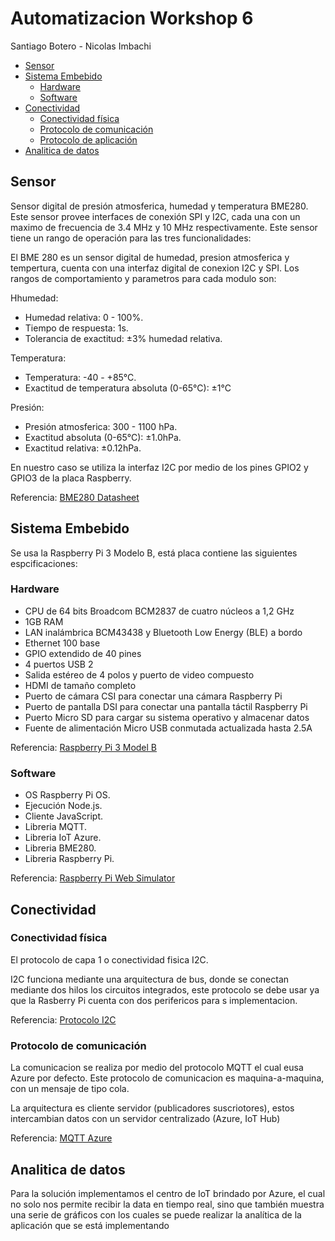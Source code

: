 # Automatizacion Workshop 6
Santiago Botero -  Nicolas Imbachi
 - [Sensor](#sensor)
 - [Sistema Embebido](#sistema-embebido)
   - [Hardware](#hardware)
   - [Software](#software)
 - [Conectividad](#conectividad)
   - [Conectividad física](#conectividad-física)
   - [Protocolo de comunicación](#protocolo-de-comunicación)
   - [Protocolo de aplicación](#protocolo-de-aplicación)
 - [Analitica de datos](#analitica-de-datos)

## Sensor

Sensor digital de presión atmosferica, humedad y temperatura BME280. Este sensor provee interfaces de conexión SPI y I2C, cada una con un maximo de frecuencia de 3.4 MHz y 10 MHz respectivamente. Este sensor tiene un rango de operación para las tres funcionalidades:

El BME 280 es un sensor digital de humedad, presion atmosferica y tempertura, cuenta con una interfaz digital de conexion I2C y SPI.
Los rangos de comportamiento y parametros para cada modulo son:

Hhumedad:
- Humedad relativa: 0 - 100%.
- Tiempo de respuesta: 1s.
- Tolerancia de exactitud: ±3% humedad relativa.

Temperatura:
- Temperatura: -40 - +85°C.
- Exactitud de temperatura absoluta (0-65°C): ±1°C

Presión:
- Presión atmosferica: 300 - 1100 hPa.
- Exactitud absoluta (0-65°C): ±1.0hPa.
- Exactitud relativa: ±0.12hPa.

En nuestro caso se utiliza la interfaz I2C por medio de los pines GPIO2 y GPIO3 de la placa Raspberry. 

Referencia: [BME280 Datasheet](https://pdf1.alldatasheet.com/datasheet-pdf/view/1132060/BOSCH/BME280.html) 

## Sistema Embebido

Se usa la Raspberry Pi 3 Modelo B, está placa contiene las siguientes espcificaciones:

### Hardware

- CPU de 64 bits Broadcom BCM2837 de cuatro núcleos a 1,2 GHz
- 1GB RAM
- LAN inalámbrica BCM43438 y Bluetooth Low Energy (BLE) a bordo
- Ethernet 100 base
- GPIO extendido de 40 pines
- 4 puertos USB 2
- Salida estéreo de 4 polos y puerto de video compuesto
- HDMI de tamaño completo
- Puerto de cámara CSI para conectar una cámara Raspberry Pi
- Puerto de pantalla DSI para conectar una pantalla táctil Raspberry Pi
- Puerto Micro SD para cargar su sistema operativo y almacenar datos
- Fuente de alimentación Micro USB conmutada actualizada hasta 2.5A


Referencia: [Raspberry Pi 3 Model B](https://www.raspberrypi.com/products/raspberry-pi-3-model-b/)

### Software

- OS Raspberry Pi OS.
- Ejecución Node.js.
- Cliente JavaScript.
- Libreria MQTT.
- Libreria IoT Azure.
- Libreria BME280.
- Libreria Raspberry Pi.

Referencia: [Raspberry Pi Web Simulator](https://azure-samples.github.io/raspberry-pi-web-simulator/)

## Conectividad

### Conectividad física
El protocolo de capa 1 o conectividad fisica I2C.

I2C funciona mediante una arquitectura de bus, donde se conectan mediante dos hilos los circuitos integrados, este protocolo se debe usar ya que la Rasberry Pi cuenta con dos perifericos para s implementacion.

Referencia: [Protocolo I2C](https://hetpro-store.com/TUTORIALES/i2c/#:~:text=I2C%20es%20un%20puerto%20y,de%20comunicaci%C3%B3n%2C%20SDA%20y%20SCL.) 

### Protocolo de comunicación
La comunicacion se realiza por medio del protocolo MQTT el cual eusa Azure por defecto. Este protocolo de comunicacion es maquina-a-maquina, con un mensaje de tipo cola. 

La arquitectura es cliente servidor (publicadores suscriotores), estos intercambian datos con un servidor centralizado (Azure, IoT Hub)

Referencia: [MQTT Azure](https://docs.microsoft.com/es-es/azure/iot-hub/iot-hub-mqtt-support)

## Analitica de datos
Para la solución implementamos el centro de IoT brindado por Azure, el cual no solo nos permite recibir la data en tiempo real, sino que también muestra una serie de gráficos con los cuales se puede realizar la analítica de la aplicación que se está implementando


